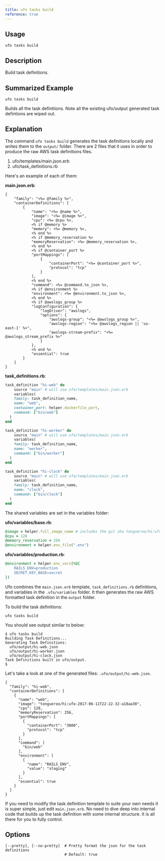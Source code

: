 ```yaml
---
title: ufo tasks build
reference: true
---
```


## Usage

    ufo tasks build

## Description

Build task definitions.

## Summarized Example

    ufo tasks build

Builds all the task defintiions. Note all the existing ufo/output generated task defintions are wiped out.

## Explanation

The command `ufo tasks build` generates the task definitions locally and writes them to the `output/` folder.  There are 2 files that it uses in order to produce the raw AWS task definitions files.

1. ufo/templates/main.json.erb
2. ufo/task_definitions.rb

Here's an example of each of them:

**main.json.erb**:

    {
        "family": "<%= @family %>",
        "containerDefinitions": [
            {
                "name": "<%= @name %>",
                "image": "<%= @image %>",
                "cpu": <%= @cpu %>,
                <% if @memory %>
                "memory": <%= @memory %>,
                <% end %>
                <% if @memory_reservation %>
                "memoryReservation": <%= @memory_reservation %>,
                <% end %>
                <% if @container_port %>
                "portMappings": [
                    {
                        "containerPort": "<%= @container_port %>",
                        "protocol": "tcp"
                    }
                ],
                <% end %>
                "command": <%= @command.to_json %>,
                <% if @environment %>
                "environment": <%= @environment.to_json %>,
                <% end %>
                <% if @awslogs_group %>
                "logConfiguration": {
                    "logDriver": "awslogs",
                    "options": {
                        "awslogs-group": "<%= @awslogs_group %>",
                        "awslogs-region": "<%= @awslogs_region || 'us-east-1' %>",
                        "awslogs-stream-prefix": "<%= @awslogs_stream_prefix %>"
                    }
                },
                <% end %>
                "essential": true
            }
        ]
    }

**task_definitions.rb**:

```ruby
task_definition "hi-web" do
    source "main" # will use ufo/templates/main.json.erb
    variables(
    family: task_definition_name,
    name: "web",
    container_port: helper.dockerfile_port,
    command: ["bin/web"]
  )
end

task_definition "hi-worker" do
    source "main" # will use ufo/templates/main.json.erb
    variables(
    family: task_definition_name,
    name: "worker",
    command: ["bin/worker"]
  )
end

task_definition "hi-clock" do
    source "main" # will use ufo/templates/main.json.erb
    variables(
    family: task_definition_name,
    name: "clock",
    command: ["bin/clock"]
  )
end
```

The shared variables are set in the variables folder:

**ufo/variables/base.rb**:

```ruby
@image = helper.full_image_name # includes the git sha tongueroo/hi:ufo-[sha].
@cpu = 128
@memory_reservation = 256
@environment = helper.env_file(".env")
```

**ufo/variables/production.rb**:

```ruby
@environment = helper.env_vars(%Q{
    RAILS_ENV=production
    SECRET_KEY_BASE=secret
})
```

Ufo combines the `main.json.erb` template, `task_definitions.rb` definitions, and variables in the `.ufo/variables` folder.  It then generates the raw AWS formatted task definition in the `output` folder.

To build the task definitions:

    ufo tasks build

You should see output similar to below:

    $ ufo tasks build
    Building Task Definitions...
    Generating Task Definitions:
      ufo/output/hi-web.json
      ufo/output/hi-worker.json
      ufo/output/hi-clock.json
    Task Definitions built in ufo/output.
    $

Let's take a look at one of the generated files: `.ufo/output/hi-web.json`.

    {
      "family": "hi-web",
      "containerDefinitions": [
        {
          "name": "web",
          "image": "tongueroo/hi:ufo-2017-06-11T22-22-32-a18aa30",
          "cpu": 128,
          "memoryReservation": 256,
          "portMappings": [
            {
              "containerPort": "3000",
              "protocol": "tcp"
            }
          ],
          "command": [
            "bin/web"
          ],
          "environment": [
            {
              "name": "RAILS_ENV",
              "value": "staging"
            }
          ],
          "essential": true
        }
      ]
    }

If you need to modify the task definition template to suite your own needs it is super simple, just edit `main.json.erb`.  No need to dive deep into internal code that builds up the task definition with some internal structure.  It is all there for you to fully control.


## Options

```
[--pretty], [--no-pretty]  # Pretty format the json for the task definitions
                           # Default: true
```

